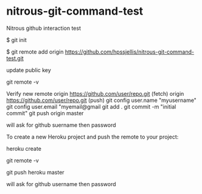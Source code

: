 nitrous-git-command-test
=============

Nitrous github interaction test





$ git init

$ git remote add origin https://github.com/hpssjellis/nitrous-git-command-test.git

update public key

git remote -v

Verify new remote
origin https://github.com/user/repo.git (fetch)
origin https://github.com/user/repo.git (push)
git config user.name "myusername" git config user.email "myemail@gmail
git add . 
git commit -m "initial commit" 
git push origin master

will ask for github suername then password








To create a new Heroku project and push the remote to your project:

heroku create

git remote -v

git push heroku master

will ask for github username then password
